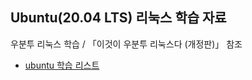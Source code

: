 ## Ubuntu(20.04 LTS) 리눅스 학습 자료

우분투 리눅스 학습 / 「이것이 우분투 리눅스다 (개정판)」 참조

- [ubuntu 학습 리스트](https://github.com/chanW-pack/Linux_OS/tree/main/Linux_ubuntu)   
 
